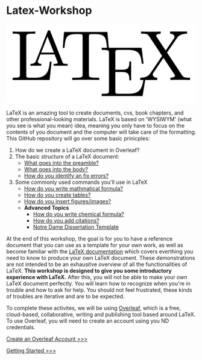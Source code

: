 # Latex-Workshop

![LatexImage](/images/Latex.png)

LaTeX is an amazing tool to create documents, cvs, book chapters, and other professional-looking materials. LaTeX is based on 'WYSIWYM' (what you see is what you mean) idea, meaning you only have to focus on the contents of you document and the computer will take care of the formatting. This GitHub repository will go over some basic prinicples:

1. How do we create a LaTeX document in Overleaf?
2. The basic structure of a LaTeX document:
	* [What goes into the preamble?](sections/preamble-body.md)
	* [What goes into the body?](sections/preamble-body.md)
	* [How do you identify an fix errors?](sections/errors.md)
3. Some commonly used commands you'll use in LaTeX
	* [How do you write mathmatical formula?](sections/math.md)
	* [How do you create tables?](sections/tables.md)
	* [How do you insert figures/images?](sections/figures.md)
	* **Advanced Topics**
		* [How do you write chemical formula?](sections/chem-form.md)
		* [How do you add citations?](sections/citations.md)
		* [Notre Dame Dissertation Template](sections/diss.md)

At the end of this workshop, the goal is for you to have a reference document that you can use as a template for your own work, as well as become familiar with the [LaTeX documentation](https://www.overleaf.com/learn/latex/Creating_a_document_in_LaTeX) which covers everthing you need to know to produce your own LaTeX document. These demonstrations are not intended to be an exhausitve overview of all the functionalities of LaTeX. **This workshop is designed to give you some introductory experience with LaTeX.** After this, you will not be able to make your own LaTeX document perfectly. You will learn how to recognize when you're in trouble and how to ask for help. You should not feel frustrated, these kinds of troubles are iterative and are to be expected.  	

To complete these activites, we will be using [Overleaf](https://www.overleaf.com/for/authors), which is a free, cloud-based, collaborative, writing and publishing tool based around LaTeX. To use Overleaf, you will need to create an account using you ND credentials. 

[Create an Overleaf Account >>>](sections/account.md)

[Getting Started >>>](sections/start.md) 
